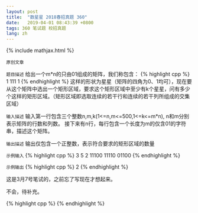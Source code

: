 ```yaml
---
layout: post
title:  "数星星 2018春招真题 360"
date:   2019-04-01 08:43:39 +0800
tags: 360 笔试题 校招真题
lang: zh
---
```


<!--引用数学表达式js脚本-->
{% include mathjax.html %}

`原创文章`

`题目描述`
给出一个m*n的只由01组成的矩阵，我们称包含：
{% highlight cpp %}
 1
111
 1
{% endhighlight %}
这样的形状为星星（矩阵的四角为0、1均可），现在要从这个矩阵中选出一个矩形区域，要求这个矩形区域中至少有k个星星，问有多少个这样的矩形区域。（矩形区域即选取连续的若干行和连续的若干列所组成的交集区域）

`输入描述`
输入第一行包含三个整数n,m,k(1<=n,m<=500,1<=k<=m*n), n和m分别表示矩阵的行数和列数。
接下来有n行，每行包含一个长度为m的仅含01的字符串，描述这个矩阵。

`输出描述`
输出仅包含一个正整数，表示符合要求的矩形区域的数量

`示例输入`
{% highlight cpp %}
3 5 2
11100
11110
01100
{% endhighlight %}

`示例输出`
{% highlight cpp %}
2
{% endhighlight %}

这是3月7号笔试的，之前忘了写现在才想起来。

不会，待补充。

{% highlight cpp %}
{% endhighlight %}
